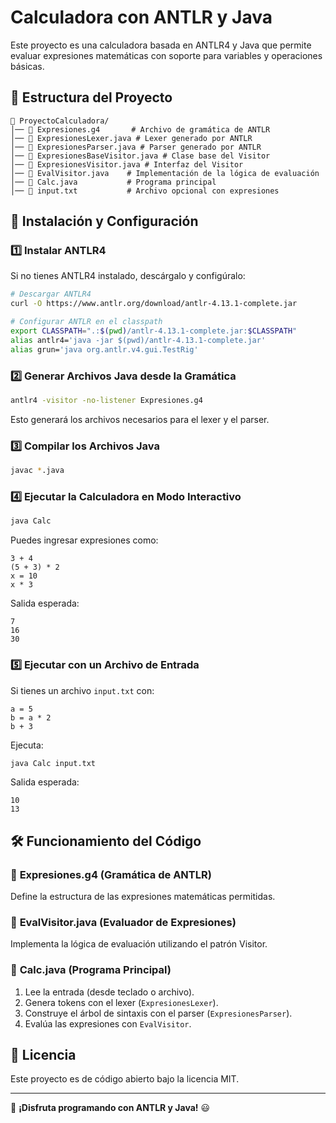 # Calculadora con ANTLR y Java

Este proyecto es una calculadora basada en ANTLR4 y Java que permite evaluar expresiones matemáticas con soporte para variables y operaciones básicas.

## 📂 Estructura del Proyecto
```
📂 ProyectoCalculadora/
│── 📄 Expresiones.g4       # Archivo de gramática de ANTLR
│── 📄 ExpresionesLexer.java # Lexer generado por ANTLR
│── 📄 ExpresionesParser.java # Parser generado por ANTLR
│── 📄 ExpresionesBaseVisitor.java # Clase base del Visitor
│── 📄 ExpresionesVisitor.java # Interfaz del Visitor
│── 📄 EvalVisitor.java    # Implementación de la lógica de evaluación
│── 📄 Calc.java           # Programa principal
│── 📄 input.txt           # Archivo opcional con expresiones
```

## 🔧 Instalación y Configuración

### 1️⃣ Instalar ANTLR4
Si no tienes ANTLR4 instalado, descárgalo y configúralo:
```bash
# Descargar ANTLR4
curl -O https://www.antlr.org/download/antlr-4.13.1-complete.jar

# Configurar ANTLR en el classpath
export CLASSPATH=".:$(pwd)/antlr-4.13.1-complete.jar:$CLASSPATH"
alias antlr4='java -jar $(pwd)/antlr-4.13.1-complete.jar'
alias grun='java org.antlr.v4.gui.TestRig'
```

### 2️⃣ Generar Archivos Java desde la Gramática
```bash
antlr4 -visitor -no-listener Expresiones.g4
```
Esto generará los archivos necesarios para el lexer y el parser.

### 3️⃣ Compilar los Archivos Java
```bash
javac *.java
```

### 4️⃣ Ejecutar la Calculadora en Modo Interactivo
```bash
java Calc
```
Puedes ingresar expresiones como:
```
3 + 4
(5 + 3) * 2
x = 10
x * 3
```
Salida esperada:
```
7
16
30
```

### 5️⃣ Ejecutar con un Archivo de Entrada
Si tienes un archivo `input.txt` con:
```
a = 5
b = a * 2
b + 3
```
Ejecuta:
```bash
java Calc input.txt
```
Salida esperada:
```
10
13
```

## 🛠 Funcionamiento del Código
### 📌 **Expresiones.g4 (Gramática de ANTLR)**
Define la estructura de las expresiones matemáticas permitidas.

### 📌 **EvalVisitor.java (Evaluador de Expresiones)**
Implementa la lógica de evaluación utilizando el patrón Visitor.

### 📌 **Calc.java (Programa Principal)**
1. Lee la entrada (desde teclado o archivo).
2. Genera tokens con el lexer (`ExpresionesLexer`).
3. Construye el árbol de sintaxis con el parser (`ExpresionesParser`).
4. Evalúa las expresiones con `EvalVisitor`.

## 📜 Licencia
Este proyecto es de código abierto bajo la licencia MIT.

---

🚀 **¡Disfruta programando con ANTLR y Java!** 😃

